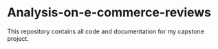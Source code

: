 # Analysis-on-e-commerce-reviews
This repository contains all code and documentation for my capstone project.
